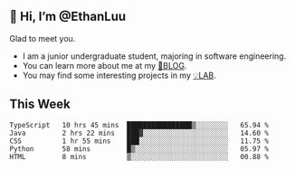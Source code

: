 ## 👋 Hi, I’m @EthanLuu

Glad to meet you.

- I am a junior undergraduate student, majoring in software engineering.
- You can learn more about me at my [📝BLOG](https://blog.ethanloo.top).
- You may find some interesting projects in my [💡LAB](https://lab.ethanloo.top).

## This Week
<!--START_SECTION:waka-->
```text
TypeScript   10 hrs 45 mins  ████████████████▒░░░░░░░░   65.94 % 
Java         2 hrs 22 mins   ███▓░░░░░░░░░░░░░░░░░░░░░   14.60 % 
CSS          1 hr 55 mins    ███░░░░░░░░░░░░░░░░░░░░░░   11.75 % 
Python       58 mins         █▒░░░░░░░░░░░░░░░░░░░░░░░   05.97 % 
HTML         8 mins          ▒░░░░░░░░░░░░░░░░░░░░░░░░   00.88 % 
```
<!--END_SECTION:waka-->
